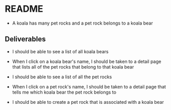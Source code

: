 # README

- A koala has many pet rocks and a pet rock belongs to a koala bear

## Deliverables

- I should be able to see a list of all koala bears
- When I click on a koala bear's name, I should be taken to a detail page that lists all of the pet rocks that belong to that koala bear

- I should be able to see a list of all the pet rocks
- When I click on a pet rock's name, I should be taken to a detail page that tells me which koala bear the pet rock belongs to

- I should be able to create a pet rock that is associated with a koala bear
